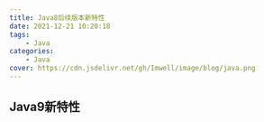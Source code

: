 ```yaml
---
title: Java8后续版本新特性
date: 2021-12-21 10:20:18
tags:
    - Java
categories:    
    - Java
cover: https://cdn.jsdelivr.net/gh/Imwell/image/blog/java.png
---
```

## Java9新特性

